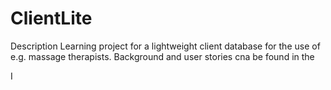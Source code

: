 # ClientLite

Description
Learning project for a lightweight client database for the use of e.g. massage therapists. Background and user stories cna be found in the 

I

